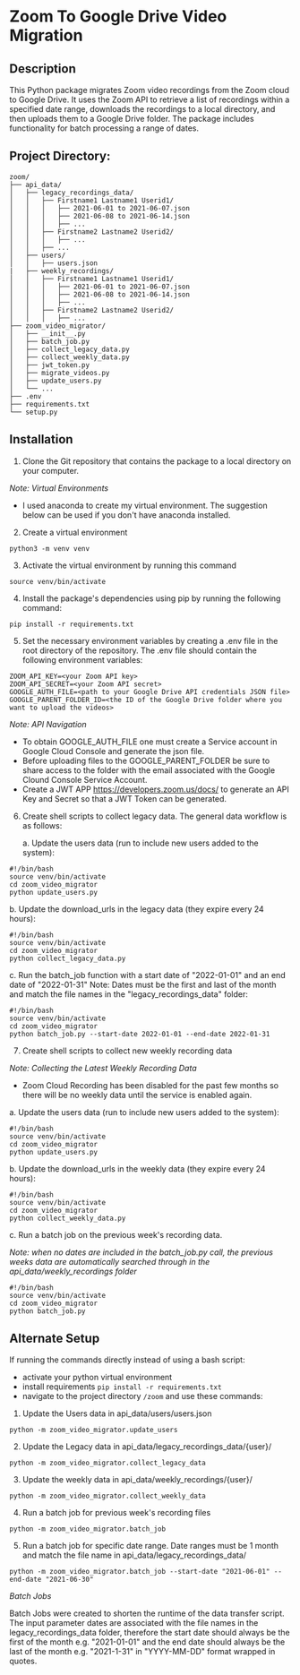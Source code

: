 # Zoom To Google Drive Video Migration

## Description
This Python package migrates Zoom video recordings from the Zoom cloud to Google Drive. It uses the Zoom API to retrieve a list of recordings within a specified date range, downloads the recordings to a local directory, and then uploads them to a Google Drive folder. The package includes functionality for batch processing a range of dates.


## Project Directory:

```
zoom/
├── api_data/
│   ├── legacy_recordings_data/
│   │   ├── Firstname1 Lastname1 Userid1/
│   │   │   ├── 2021-06-01 to 2021-06-07.json
│   │   │   ├── 2021-06-08 to 2021-06-14.json
│   │   │   ├── ...
│   │   ├── Firstname2 Lastname2 Userid2/
│   │   │   ├── ...
│   │   ├── ...
│   ├── users/
│   │   ├── users.json
|   ├── weekly_recordings/
│   │   ├── Firstname1 Lastname1 Userid1/
│   │   │   ├── 2021-06-01 to 2021-06-07.json
│   │   │   ├── 2021-06-08 to 2021-06-14.json
│   │   │   ├── ...
│   │   ├── Firstname2 Lastname2 Userid2/
│   │   │   ├── ...
├── zoom_video_migrator/
│   ├── __init__.py
│   ├── batch_job.py
│   ├── collect_legacy_data.py
│   ├── collect_weekly_data.py
│   ├── jwt_token.py
│   ├── migrate_videos.py
│   ├── update_users.py
│   └── ...
├── .env
├── requirements.txt
└── setup.py
```


## Installation
1. Clone the Git repository that contains the package to a local directory on your computer.

*Note: Virtual Environments*
- I used anaconda to create my virtual environment. The suggestion below can be used if you don't have anaconda installed.

2. Create a virtual environment 

```
python3 -m venv venv
```

3. Activate the virtual environment by running this command

```
source venv/bin/activate
```

4. Install the package's dependencies using pip by running the following command:
```
pip install -r requirements.txt
```

5. Set the necessary environment variables by creating a .env file in the root directory of the repository. The .env file should contain the following environment variables:
``` 
ZOOM_API_KEY=<your Zoom API key>
ZOOM_API_SECRET=<your Zoom API secret>
GOOGLE_AUTH_FILE=<path to your Google Drive API credentials JSON file>
GOOGLE_PARENT_FOLDER_ID=<the ID of the Google Drive folder where you want to upload the videos>
```

*Note: API Navigation*

- To obtain GOOGLE_AUTH_FILE one must create a Service account in Google Cloud Console and generate the json file.
- Before uploading files to the GOOGLE_PARENT_FOLDER be sure to share access to the folder with the email associated with the Google Clound Console Service Account.
- Create a JWT APP https://developers.zoom.us/docs/ to generate an API Key and Secret so that a JWT Token can be generated.


6. Create shell scripts to collect legacy data. The general data workflow is as follows:

    a.  Update the users data (run to include new users added to the system):

``` 
#!/bin/bash
source venv/bin/activate
cd zoom_video_migrator
python update_users.py 
```
b. Update the download_urls in the legacy data (they expire every 24 hours):
```
#!/bin/bash
source venv/bin/activate
cd zoom_video_migrator
python collect_legacy_data.py 
```

c. Run the batch_job function with a start date of "2022-01-01" and an end date of "2022-01-31" Note: Dates must be the first and last of the month and match the file names in the "legacy_recordings_data" folder:
```
#!/bin/bash
source venv/bin/activate
cd zoom_video_migrator
python batch_job.py --start-date 2022-01-01 --end-date 2022-01-31
```

7. Create shell scripts to collect new weekly recording data

*Note: Collecting the Latest Weekly Recording Data*

- Zoom Cloud Recording has been disabled for the past few months so there will be no weekly data until the service is enabled again.
    
a.  Update the users data (run to include new users added to the system):

```
#!/bin/bash
source venv/bin/activate
cd zoom_video_migrator
python update_users.py 
```
b. Update the download_urls in the weekly data (they expire every 24 hours):
```
#!/bin/bash
source venv/bin/activate
cd zoom_video_migrator
python collect_weekly_data.py 
```

c. Run a batch job on the previous week's recording data. 

*Note: when no dates are included in the batch_job.py call, the previous weeks data are automatically searched through in the api_data/weekly_recordings folder*
```
#!/bin/bash
source venv/bin/activate
cd zoom_video_migrator
python batch_job.py 
```
## Alternate Setup
If running the commands directly instead of using a bash script:
- activate your python virtual environment
- install requirements ```pip install -r requirements.txt```
- navigate to the project directory ```/zoom``` and use these commands:

1. Update the Users data in api_data/users/users.json
```
python -m zoom_video_migrator.update_users
```

2. Update the Legacy data in api_data/legacy_recordings_data/{user}/
```
python -m zoom_video_migrator.collect_legacy_data
```

3. Update the weekly data in api_data/weekly_recordings/{user}/
```
python -m zoom_video_migrator.collect_weekly_data
```

4. Run a batch job for previous week's recording files
```
python -m zoom_video_migrator.batch_job
```

5. Run a batch job for specific date range. Date ranges must be 1 month and match the file name in api_data/legacy_recordings_data/
```
python -m zoom_video_migrator.batch_job --start-date "2021-06-01" --end-date "2021-06-30"
```


*Batch Jobs*

Batch Jobs were created to shorten the runtime of the data transfer script. The input parameter dates are associated with the file names in the legacy_recordings_data folder, therefore the start date should always be the first of the month e.g. "2021-01-01" and the end date should always be the last of the month e.g. "2021-1-31" in "YYYY-MM-DD" format wrapped in quotes.
